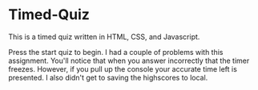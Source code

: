 # Timed-Quiz

This is a timed quiz written in HTML, CSS, and Javascript. 

Press the start quiz to begin. I had a couple of problems with this assignment. 
You'll notice that when you answer incorrectly that the timer freezes. 
However, if you pull up the console your accurate time left is presented. 
I also didn't get to saving the highscores to local. 
